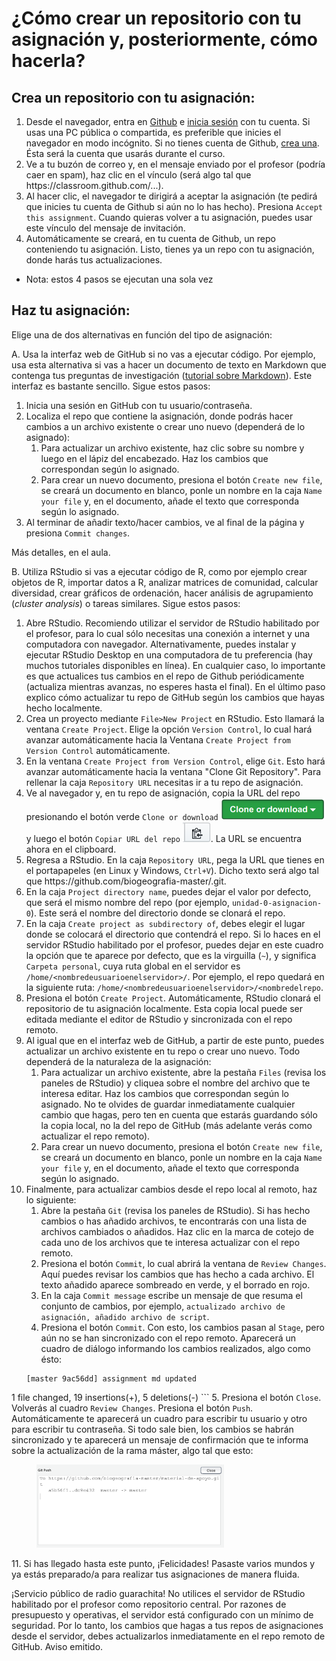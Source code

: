 # ¿Cómo crear un repositorio con tu asignación y, posteriormente, cómo hacerla?

## Crea un repositorio con tu asignación:

1. Desde el navegador, entra en [Github](https://github.com/) e [inicia sesión](https://github.com/login) con tu cuenta. Si usas una PC pública o compartida, es preferible que inicies el navegador en modo incógnito. Si no tienes cuenta de Github, [crea una](https://github.com/join). Ésta será la cuenta que usarás durante el curso.
2. Ve a tu buzón de correo y, en el mensaje enviado por el profesor (podría caer en spam), haz clic en el vínculo (será algo tal que https://<i></i>classroom.github.com/...).
3. Al hacer clic, el navegador te dirigirá a aceptar la asignación (te pedirá que inicies tu cuenta de Github si aún no lo has hecho). Presiona `Accept this assignment`. Cuando quieras volver a tu asignación, puedes usar este vínculo del mensaje de invitación.
4. Automáticamente se creará, en tu cuenta de Github, un repo conteniendo tu asignación. Listo, tienes ya un repo con tu asignación, donde harás tus actualizaciones.

* Nota: estos 4 pasos se ejecutan una sola vez

## Haz tu asignación:

Elige una de dos alternativas en función del tipo de asignación:

A. Usa la interfaz web de GitHub si no vas a ejecutar código. Por ejemplo, usa esta alternativa si vas a hacer un documento de texto en Markdown que contenga tus preguntas de investigación ([tutorial sobre Markdown](https://www.youtube.com/watch?v=y6XdzBNC0_0)). Este interfaz es bastante sencillo. Sigue estos pasos:

1. Inicia una sesión en GitHub con tu usuario/contraseña.
2. Localiza el repo que contiene la asignación, donde podrás hacer cambios a un archivo existente o crear uno nuevo (dependerá de lo asignado):
    1. Para actualizar un archivo existente, haz clic sobre su nombre y luego en el lápiz del encabezado. Haz los cambios que correspondan según lo asignado.
    2. Para crear un nuevo documento, presiona el botón `Create new file`, se creará un documento en blanco, ponle un nombre en la caja `Name your file` y, en el documento, añade el texto que corresponda según lo asignado.
3. Al terminar de añadir texto/hacer cambios, ve al final de la página y presiona `Commit changes`.

Más detalles, en el aula.

B. Utiliza RStudio si vas a ejecutar código de R, como por ejemplo crear objetos de R, importar datos a R, analizar matrices de comunidad, calcular diversidad, crear gráficos de ordenación, hacer análisis de agrupamiento (*cluster analysis*) o tareas similares. Sigue estos pasos:

1. Abre RStudio. Recomiendo utilizar el servidor de RStudio habilitado por el profesor, para lo cual sólo necesitas una conexión a internet y una computadora con navegador. Alternativamente, puedes instalar y ejecutar RStudio Desktop en una computadora de tu preferencia (hay muchos tutoriales disponibles en línea). En cualquier caso, lo importante es que actualices tus cambios en el repo de Github periódicamente (actualiza mientras avanzas, no esperes hasta el final). En el último paso explico cómo actualizar tu repo de GitHub según los cambios que hayas hecho localmente.
2. Crea un proyecto mediante `File>New Project` en RStudio. Esto llamará la ventana `Create Project`. Elige la opción `Version Control`, lo cual hará avanzar automáticamente hacia la Ventana `Create Project from Version Control` automáticamente.
3. En la ventana `Create Project from Version Control`, elige `Git`. Esto hará avanzar automáticamente hacia la ventana "Clone Git Repository". Para rellenar la caja `Repository URL` necesitas ir a tu repo de asignación.
4. Ve al navegador y, en tu repo de asignación, copia la URL del repo presionando el botón verde `Clone or download` ![](img/bt_clone_or_download.png) y luego el botón `Copiar URL del repo` ![](img/bt_copy_repo_url.png). La URL se encuentra ahora en el clipboard.
5. Regresa a RStudio. En la caja `Repository URL`, pega la URL que tienes en el portapapeles (en Linux y Windows, `Ctrl+V`). Dicho texto será algo tal que https://<i></i>github.com/biogeografia-master/<nombredelrepo>.git.
6. En la caja `Project directory name`, puedes dejar el valor por defecto, que será el mismo nombre del repo (por ejemplo, `unidad-0-asignacion-0`). Este será el nombre del directorio donde se clonará el repo.
7. En la caja `Create project as subdirectory of`, debes elegir el lugar donde se colocará el directorio que contendrá el repo. Si lo haces en el servidor RStudio habilitado por el profesor, puedes dejar en este cuadro la opción que te aparece por defecto, que es la virguilla (`~`), y significa `Carpeta personal`, cuya ruta global en el servidor es `/home/<nombredeusuarioenelservidor>/`. Por ejemplo, el repo quedará en la siguiente ruta: `/home/<nombredeusuarioenelservidor>/<nombredelrepo`.
8. Presiona el botón `Create Project`. Automáticamente, RStudio clonará el repositorio de tu asignación localmente. Esta copia local puede ser editada mediante el editor de RStudio y sincronizada con el repo remoto.
9. Al igual que en el interfaz web de GitHub, a partir de este punto, puedes actualizar un archivo existente en tu repo o crear uno nuevo. Todo dependerá de la naturaleza de la asignación:
    1. Para actualizar un archivo existente, abre la pestaña `Files` (revisa los paneles de RStudio) y cliquea sobre el nombre del archivo que te interesa editar. Haz los cambios que correspondan según lo asignado. No te olvides de guardar inmediatamente cualquier cambio que hagas, pero ten en cuenta que estarás guardando sólo la copia local, no la del repo de GitHub (más adelante verás como actualizar el repo remoto).
    2. Para crear un nuevo documento, presiona el botón `Create new file`, se creará un documento en blanco, ponle un nombre en la caja `Name your file` y, en el documento, añade el texto que corresponda según lo asignado.
10. Finalmente, para actualizar cambios desde el repo local al remoto, haz lo siguiente:
    1. Abre la pestaña `Git` (revisa los paneles de RStudio). Si has hecho cambios o has añadido archivos, te encontrarás con una lista de archivos cambiados o añadidos. Haz clic en la marca de cotejo de cada uno de los archivos que te interesa actualizar con el repo remoto.
    2. Presiona el botón `Commit`, lo cual abrirá la ventana de `Review Changes`. Aquí puedes revisar los cambios que has hecho a cada archivo. El texto añadido aparece sombreado en verde, y el borrado en rojo.
    3. En la caja `Commit message` escribe un mensaje de que resuma el conjunto de cambios, por ejemplo, `actualizado archivo de asignación, añadido archivo de script`.
    4. Presiona el botón `Commit`. Con esto, los cambios pasan al `Stage`, pero aún no se han sincronizado con el repo remoto. Aparecerá un cuadro de diálogo informando los cambios realizados, algo como ésto:
    ```
    [master 9ac56dd] assignment md updated
 1 file changed, 19 insertions(+), 5 deletions(-)
    ```
    5. Presiona el botón `Close`. Volverás al cuadro `Review Changes`. Presiona el botón `Push`. Automáticamente te aparecerá un cuadro para escribir tu usuario y otro para escribir tu contraseña. Si todo sale bien, los cambios se habrán sincronizado y te aparecerá un mensaje de confirmación que te informa sobre la actualización de la rama máster, algo tal que esto:
    <figure><img src="img/master_branch_updated.png" width="300"></figure>
11. Si has llegado hasta este punto, ¡Felicidades! Pasaste varios mundos y ya estás preparado/a para realizar tus asignaciones de manera fluida.

¡Servicio público de radio guarachita! No utilices el servidor de RStudio habilitado por el profesor como repositorio central. Por razones de presupuesto y operativas, el servidor está configurado con un mínimo de seguridad. Por lo tanto, los cambios que hagas a tus repos de asignaciones desde el servidor, debes actualizarlos inmediatamente en el repo remoto de GitHub. Aviso emitido.


